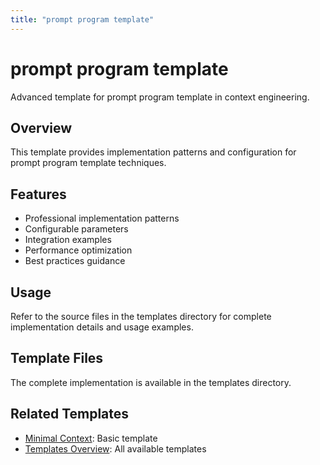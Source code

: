 ```yaml
---
title: "prompt program template"
---
```


# prompt program template

Advanced template for prompt program template in context engineering.

## Overview

This template provides implementation patterns and configuration for prompt program template techniques.

## Features

- Professional implementation patterns
- Configurable parameters
- Integration examples
- Performance optimization
- Best practices guidance

## Usage

Refer to the source files in the templates directory for complete implementation details and usage examples.

## Template Files

The complete implementation is available in the templates directory.

## Related Templates

- [Minimal Context](/docs/templates/minimal-context): Basic template
- [Templates Overview](/docs/templates): All available templates
